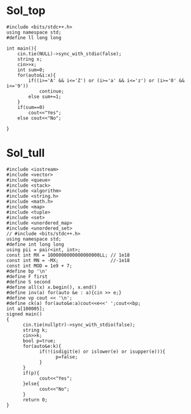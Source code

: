 # Sol_top

    #include <bits/stdc++.h>
    using namespace std;
    #define ll long long
    
    int main(){
        cin.tie(NULL)->sync_with_stdio(false);
        string x;
        cin>>x;
        int sum=0;
        for(auto&i:x){
            if((i>='A' && i<='Z') or (i>='a' && i<='z') or (i>='0' && i<='9'))
                continue;
            else sum+=1;
        }
        if(sum==0)
            cout<<"Yes";
        else cout<<"No";

    }

# Sol_tull
    #include <iostream>
    #include <vector>
    #include <queue>
    #include <stack>
    #include <algorithm>
    #include <string.h>
    #include <math.h>
    #include <map>
    #include <tuple>
    #include <set>
    #include <unordered_map>
    #include <unordered_set>
    // #include <bits/stdc++.h>
    using namespace std;
    #define int long long
    using pii = pair<int, int>;
    const int MX = 1000000000000000000LL; // 1e18
    const int MN = -MX;                   //-1e18
    const int MOD = 1e9 + 7;
    #define bp '\n'
    #define F first
    #define S second
    #define all(x) x.begin(), x.end()
    #define inv(a) for(auto &e : a){cin >> e;}
    #define vp cout << '\n';
    #define ck(a) for(auto&e:a)cout<<e<<' ';cout<<bp;
    int a[100005];
    signed main()
    {
          cin.tie(nullptr)->sync_with_stdio(false);
          string k;
          cin>>k;
          bool p=true;
          for(auto&e:k){
                if(!(isdigit(e) or islower(e) or isupper(e))){
                      p=false;
                }
          }
          if(p){
                cout<<"Yes";
          }else{
                cout<<"No";
          }
          return 0;
    }
